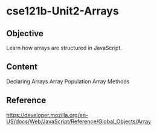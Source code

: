 # cse121b-Unit2-Arrays
## Objective
Learn how arrays are structured in JavaScript.
## Content
  Declaring Arrays
  Array Population
  Array Methods
## Reference
https://developer.mozilla.org/en-US/docs/Web/JavaScript/Reference/Global_Objects/Array

